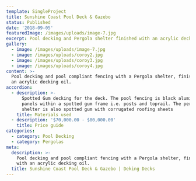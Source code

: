 ```yaml
---
template: SingleProject
title: Sunshine Coast Pool Deck & Gazebo
status: Published
date: '2018-09-05'
featuredImage: /images/uploads/image-7.jpg
excerpt: Pool decking and Pergola shelter finished with an acrylic decking oil
gallery:
  - image: /images/uploads/image-7.jpg
  - image: /images/uploads/coroy2.jpg
  - image: /images/uploads/coroy3.jpg
  - image: /images/uploads/coroy4.jpg
content: >-
  Pool decking and pool compliant fencing with a Pergola shelter, finished with
  an acrylic decking oil.
accordion:
  - description: >-
      Spotted Gum decking for the deck. The pool fencing is black aluminium
      panels within a spotted gum frame i.e. posts and toprail. The pergola
      shelter is also spotted gum with corrugated roofing sheets
    title: Materials used
  - description: '$70,000.00 - $80,000.00'
    title: Price guide
categories:
  - category: Pool Decking
  - category: Pergolas
meta:
  description: >-
    Pool decking and pool compliant fencing with a Pergola shelter, finished
    with an acrylic decking oil.
  title: Sunshine Coast Pool Deck & Gazebo | Deking Decks
---
```


